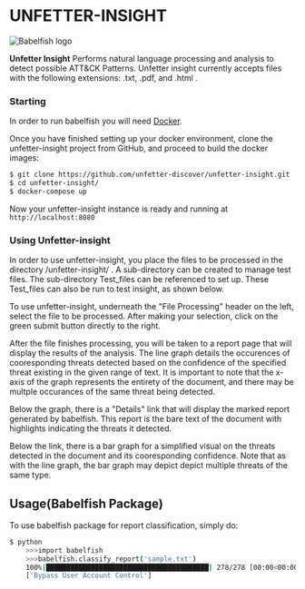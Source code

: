 # UNFETTER-INSIGHT

![Babelfish logo](http://mjmobbs.com/wp-content/uploads/2010/08/babel.jpg)

**Unfetter Insight** Performs natural language processing and analysis to detect possible ATT&CK Patterns.  Unfetter insight currently accepts files with the following extensions: .txt, .pdf, and .html .

### Starting

In order to run babelfish you will need [Docker](https://docs.docker.com).

Once you have finished setting up your docker environment, clone the unfetter-insight project from GitHub, and proceed to build the docker images:

```sh
$ git clone https://github.com/unfetter-discover/unfetter-insight.git
$ cd unfetter-insight/
$ docker-compose up
```

Now your unfetter-insight instance is ready and running at `http://localhost:8080`

### Using Unfetter-insight

In order to use unfetter-insight, you place the files to be processed in the directory /unfetter-insight/  .
A sub-directory can be created to manage test files.  The sub-directory Test_files can be referenced to set up.
These Test_files can also be run to test insight, as shown below.

To use unfetter-insight, underneath the "File Processing" header on the left, select the file to be processed.  After making your selection, click on the green submit button directly to the right.

After the file finishes processing, you will be taken to a report page that will display the results of the analysis.  The line graph details the occurences of cooresponding threats detected based on the confidence of the specified threat existing in the given range of text.  It is important to note that the x-axis of the graph represents the entirety of the document, and there may be multple occurances of the same threat being detected.

Below the graph, there is a "Details" link that will display the marked report generated by babelfish. This report is the bare text of the document with highlights indicating the threats it detected. 

Below the link, there is a bar graph for a simplified visual on the threats detected in the document and its cooresponding confidence.  Note that as with the line graph, the bar graph may depict depict multiple threats of the same type.

Usage(Babelfish Package)
-----------------------------------
To use babelfish package for report classification, simply do:

```sh
$ python
	>>>import babelfish
	>>>babelfish.classify_report('sample.txt')
	100%|████████████████████████████████████████| 278/278 [00:00<00:00, 663.89it/s]
	['Bypass User Account Control']
```	

	